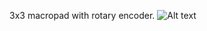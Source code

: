 3x3 macropad with rotary encoder.
![Alt text]([path/to/image](/3x3-macropad/blob/main/3x3macropad-main/3x3macropad/Photos/3x3macropad.png))

